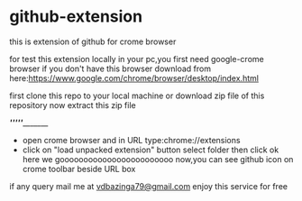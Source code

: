 # github-extension
this is extension of github for crome browser

for test this extension locally in your pc,you first need google-crome browser
if you don't have this browser download from here:https://www.google.com/chrome/browser/desktop/index.html

first clone this repo to your local machine or download zip file of this repository
now extract this zip file

_____________________________'''''____________________________________
* open crome browser and in URL type:chrome://extensions
* click on "load unpacked extension" button
select folder then click ok
here we goooooooooooooooooooooooo
now,you can see github icon on crome toolbar beside URL box


if any query mail me at vdbazinga79@gmail.com enjoy this service for free





